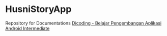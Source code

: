 # HusniStoryApp
Repository for Documentations [Dicoding - Belajar Pengembangan Aplikasi Android Intermediate](https://www.dicoding.com/academies/352)
